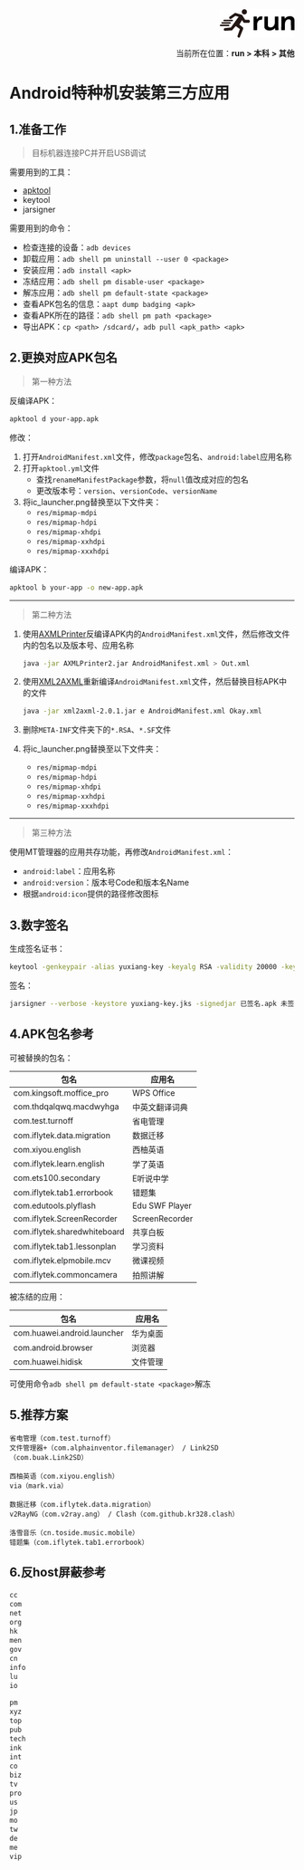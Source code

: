 <div align="right"><a href="https://github.com/YuXiang187/run"><img src="./assets/run.png"></a></div>
<p align="right">当前所在位置：<strong>run > 本科 > 其他</strong></p>

# Android特种机安装第三方应用

## 1.准备工作

> 目标机器连接PC并开启USB调试

需要用到的工具：

* [apktool](https://github.com/iBotPeaches/Apktool)
* keytool
* jarsigner

需要用到的命令：

* 检查连接的设备：`adb devices`
* 卸载应用：`adb shell pm uninstall --user 0 <package>`
* 安装应用：`adb install <apk>`
* 冻结应用：`adb shell pm disable-user <package>`
* 解冻应用：`adb shell pm default-state <package>`
* 查看APK包名的信息：`aapt dump badging <apk>`
* 查看APK所在的路径：`adb shell pm path <package>`
* 导出APK：`cp <path> /sdcard/`，`adb pull <apk_path> <apk>`

## 2.更换对应APK包名

> 第一种方法

反编译APK：

```bash
apktool d your-app.apk
```

修改：

1. 打开`AndroidManifest.xml`文件，修改`package`包名、`android:label`应用名称
2. 打开`apktool.yml`文件
   * 查找`renameManifestPackage`参数，将`null`值改成对应的包名
   * 更改版本号：`version`、`versionCode`、`versionName`
3. 将ic_launcher.png替换至以下文件夹：
   * `res/mipmap-mdpi`
   * `res/mipmap-hdpi`
   * `res/mipmap-xhdpi`
   * `res/mipmap-xxhdpi`
   * `res/mipmap-xxxhdpi`

编译APK：

```bash
apktool b your-app -o new-app.apk
```

---

> 第二种方法

1. 使用[AXMLPrinter](https://github.com/digitalsleuth/AXMLPrinter2)反编译APK内的`AndroidManifest.xml`文件，然后修改文件内的包名以及版本号、应用名称

   ```bash
   java -jar AXMLPrinter2.jar AndroidManifest.xml > Out.xml
   ```

2. 使用[XML2AXML](https://github.com/codyi96/xml2axml)重新编译`AndroidManifest.xml`文件，然后替换目标APK中的文件

   ```bash
   java -jar xml2axml-2.0.1.jar e AndroidManifest.xml Okay.xml
   ```

3. 删除`META-INF`文件夹下的`*.RSA`、`*.SF`文件

4. 将ic_launcher.png替换至以下文件夹：
   * `res/mipmap-mdpi`
   * `res/mipmap-hdpi`
   * `res/mipmap-xhdpi`
   * `res/mipmap-xxhdpi`
   * `res/mipmap-xxxhdpi`

---

> 第三种方法

使用MT管理器的应用共存功能，再修改`AndroidManifest.xml`：

* `android:label`：应用名称
* `android:version`：版本号Code和版本名Name
* 根据`android:icon`提供的路径修改图标

## 3.数字签名

生成签名证书：

```bash
keytool -genkeypair -alias yuxiang-key -keyalg RSA -validity 20000 -keystore yuxiang-key.jks
```

签名：

```bash
jarsigner --verbose -keystore yuxiang-key.jks -signedjar 已签名.apk 未签名.apk yuxiang-key
```

## 4.APK包名参考

可被替换的包名：

| 包名                         | 应用名         |
| ---------------------------- | -------------- |
| com.kingsoft.moffice_pro     | WPS Office     |
| com.thdqalqwq.macdwyhga      | 中英文翻译词典 |
| com.test.turnoff             | 省电管理       |
| com.iflytek.data.migration   | 数据迁移       |
| com.xiyou.english            | 西柚英语       |
| com.iflytek.learn.english    | 学了英语       |
| com.ets100.secondary         | E听说中学      |
| com.iflytek.tab1.errorbook   | 错题集         |
| com.edutools.plyflash        | Edu SWF Player |
| com.iflytek.ScreenRecorder   | ScreenRecorder |
| com.iflytek.sharedwhiteboard | 共享白板       |
| com.iflytek.tab1.lessonplan  | 学习资料       |
| com.iflytek.elpmobile.mcv    | 微课视频       |
| com.iflytek.commoncamera     | 拍照讲解       |

被冻结的应用：

| 包名                        | 应用名   |
| --------------------------- | -------- |
| com.huawei.android.launcher | 华为桌面 |
| com.android.browser         | 浏览器   |
| com.huawei.hidisk           | 文件管理 |

可使用命令`adb shell pm default-state <package>`解冻

## 5.推荐方案

```
省电管理（com.test.turnoff）
文件管理器+（com.alphainventor.filemanager） / Link2SD（com.buak.Link2SD）

西柚英语（com.xiyou.english）
via（mark.via）

数据迁移（com.iflytek.data.migration）
v2RayNG（com.v2ray.ang） / Clash（com.github.kr328.clash）

洛雪音乐（cn.toside.music.mobile）
错题集（com.iflytek.tab1.errorbook）
```

## 6.反host屏蔽参考

```
cc
com
net
org
hk
men
gov
cn
info
lu
io
```

```
pm
xyz
top
pub
tech
ink
int
co
biz
tv
pro
us
jp
mo
tw
de
me
vip
```